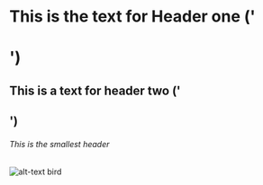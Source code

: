 # This is the text for Header one ('<h1>')
## This is a text for header two ('<h2>')
###### This is the smallest header 

![alt-text bird](https://github.com/Adishtimalsina/skills-communicate-using-markdown/assets/97929111/fe7000f8-7534-498d-89b6-1ea99a820b98)
